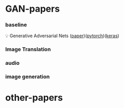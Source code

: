 # GAN-papers
### baseline
:bulb: Generative Adversarial Nets ([paper](https://arxiv.org/abs/1406.2661))([pytorch](https://github.com/eriklindernoren/PyTorch-GAN#gan))([keras](https://github.com/eriklindernoren/Keras-GAN))

### Image Translation

### audio
### image generation
# other-papers